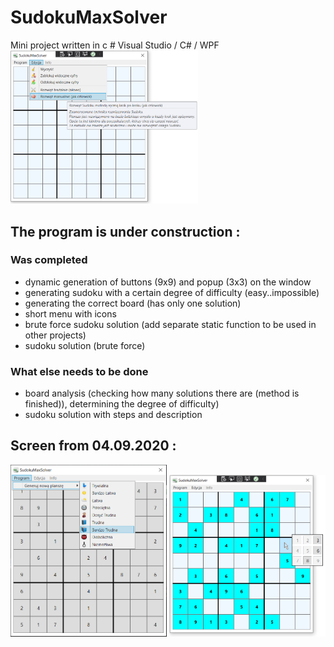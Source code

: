 # SudokuMaxSolver
Mini project written in c # Visual Studio / C# / WPF
<img src="./projectScreenImage/SudokuMaxSolver2.png" width=300/>

## The program is under construction :
### Was completed
* dynamic generation of buttons (9x9) and popup (3x3) on the window
* generating sudoku with a certain degree of difficulty (easy..impossible)
* generating the correct board (has only one solution)
* short menu with icons
* brute force sudoku solution (add separate static function to be used in other projects)
* sudoku solution (brute force)
### What else needs to be done
* board analysis (checking how many solutions there are (method is finished)), determining the degree of difficulty)
* sudoku solution with steps and description

## Screen from 04.09.2020 :
<img src="./projectScreenImage/SudokuMaxSolver1.png" width=250/> <img src="./projectScreenImage/SudokuMaxSolver3.png" width=250/>